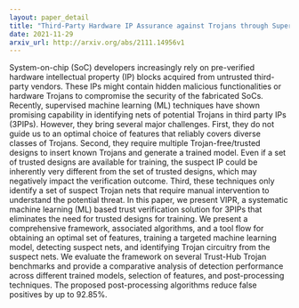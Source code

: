 ```yaml
---
layout: paper_detail
title: "Third-Party Hardware IP Assurance against Trojans through Supervised Learning and Post-processing"
date: 2021-11-29
arxiv_url: http://arxiv.org/abs/2111.14956v1
---
```


System-on-chip (SoC) developers increasingly rely on pre-verified hardware intellectual property (IP) blocks acquired from untrusted third-party vendors. These IPs might contain hidden malicious functionalities or hardware Trojans to compromise the security of the fabricated SoCs. Recently, supervised machine learning (ML) techniques have shown promising capability in identifying nets of potential Trojans in third party IPs (3PIPs). However, they bring several major challenges. First, they do not guide us to an optimal choice of features that reliably covers diverse classes of Trojans. Second, they require multiple Trojan-free/trusted designs to insert known Trojans and generate a trained model. Even if a set of trusted designs are available for training, the suspect IP could be inherently very different from the set of trusted designs, which may negatively impact the verification outcome. Third, these techniques only identify a set of suspect Trojan nets that require manual intervention to understand the potential threat. In this paper, we present VIPR, a systematic machine learning (ML) based trust verification solution for 3PIPs that eliminates the need for trusted designs for training. We present a comprehensive framework, associated algorithms, and a tool flow for obtaining an optimal set of features, training a targeted machine learning model, detecting suspect nets, and identifying Trojan circuitry from the suspect nets. We evaluate the framework on several Trust-Hub Trojan benchmarks and provide a comparative analysis of detection performance across different trained models, selection of features, and post-processing techniques. The proposed post-processing algorithms reduce false positives by up to 92.85%.
